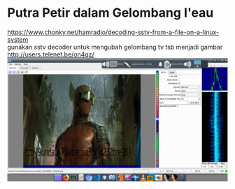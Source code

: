 # Putra Petir dalam Gelombang I'eau

https://www.chonky.net/hamradio/decoding-sstv-from-a-file-on-a-linux-system<br>
gunakan sstv decoder untuk mengubah gelombang tv tsb menjadi gambar<br>
http://users.telenet.be/on4qz/<br>
<img src="index.jpg">
